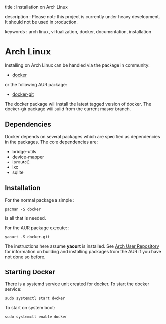 title
:   Installation on Arch Linux

description
:   Please note this project is currently under heavy development. It
    should not be used in production.

keywords
:   arch linux, virtualization, docker, documentation, installation

Arch Linux
==========

Installing on Arch Linux can be handled via the package in community:

-   [docker](https://www.archlinux.org/packages/community/x86_64/docker/)

or the following AUR package:

-   [docker-git](https://aur.archlinux.org/packages/docker-git/)

The docker package will install the latest tagged version of docker. The
docker-git package will build from the current master branch.

Dependencies
------------

Docker depends on several packages which are specified as dependencies
in the packages. The core dependencies are:

-   bridge-utils
-   device-mapper
-   iproute2
-   lxc
-   sqlite

Installation
------------

For the normal package a simple :

    pacman -S docker

is all that is needed.

For the AUR package execute: :

    yaourt -S docker-git

The instructions here assume **yaourt** is installed. See [Arch User
Repository](https://wiki.archlinux.org/index.php/Arch_User_Repository#Installing_packages)
for information on building and installing packages from the AUR if you
have not done so before.

Starting Docker
---------------

There is a systemd service unit created for docker. To start the docker
service:

    sudo systemctl start docker

To start on system boot:

    sudo systemctl enable docker
